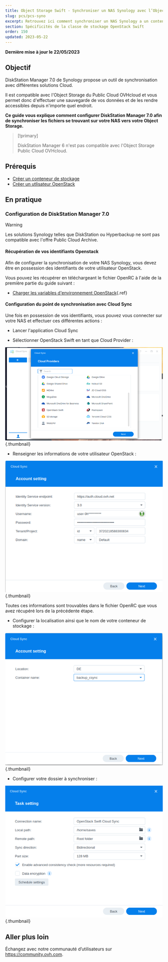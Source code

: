 ```yaml
---
title: Object Storage Swift - Synchroniser un NAS Synology avec l’Object Storage
slug: pcs/pcs-syno
excerpt: Retrouvez ici comment synchroniser un NAS Synology a un conteneur.
section: Spécificités de la classe de stockage OpenStack Swift
order: 150
updated: 2023-05-22
---
```


**Dernière mise à jour le 22/05/2023**

## Objectif

DiskStation Manager 7.0 de Synology propose un outil de synchronisation avec différentes solutions Cloud.

Il est compatible avec l'Object Storage du Public Cloud OVHcloud et vous permet donc d'effectuer une sauvegarde de vos données et de les rendre accessibles depuis n'importe quel endroit.

**Ce guide vous explique comment configurer DiskStation Manager 7.0 afin de synchroniser les fichiers se trouvant sur votre NAS vers votre Object Storage.**

> [!primary]
>
> DiskStation Manager 6 n'est pas compatible avec l'Object Storage Public Cloud OVHcloud.
>

## Prérequis

- [Créer un conteneur de stockage](https://docs.ovh.com/ca/fr/storage/object-storage/pcs/create-container/)
- [Créer un utlisateur OpenStack](https://docs.ovh.com/ca/fr/public-cloud/creation-et-suppression-dun-utilisateur-openstack/#creation-dun-utilisateur-openstack)

## En pratique

### Configuration de DiskStation Manager 7.0

> [!warning]
>
> Les solutions Synology telles que DiskStation ou Hyperbackup ne sont pas compatible avec l'offre Public Cloud Archive.
>

#### Récupération de vos identifiants Openstack

Afin de configurer la synchronisation de votre NAS Synology, vous devez être en possession des identifiants de votre utilisateur OpenStack.

Vous pouvez les récupérer en téléchargeant le fichier OpenRC à l'aide de la première partie du guide suivant :

- [Charger les variables d'environnement OpenStack](https://docs.ovh.com/ca/fr/public-cloud/set-openstack-environment-variables/#recuperation-des-variables){.ref}

#### Configuration du point de synchronisation avec Cloud Sync

Une fois en possession de vos identifiants, vous pouvez vous connecter sur votre NAS et effectuer ces différentes actions :

- Lancer l'application Cloud Sync 

- Sélectionner OpenStack Swift en tant que Cloud Provider :

![public-cloud](images/DSM7_1.png){.thumbnail}

- Renseigner les informations de votre utilisateur OpenStack :

![public-cloud](images/DSM7_2.png){.thumbnail}

Toutes ces informations sont trouvables dans le fichier OpenRC que vous avez récupéré lors de la précédente étape.

- Configurer la localisation ainsi que le nom de votre conteneur de stockage :

![public-cloud](images/DSM7_3.png){.thumbnail}

- Configurer votre dossier à synchroniser :

![public-cloud](images/DSM7_4.png){.thumbnail}

## Aller plus loin

Échangez avec notre communauté d’utilisateurs sur <https://community.ovh.com>.
